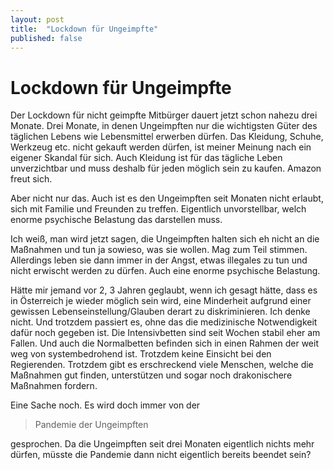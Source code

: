 ```yaml
---
layout: post
title:  "Lockdown für Ungeimpfte"
published: false
---
```


# Lockdown für Ungeimpfte

Der Lockdown für nicht geimpfte Mitbürger dauert jetzt schon nahezu 
drei Monate. Drei Monate, in denen Ungeimpften nur die wichtigsten Güter des täglichen Lebens wie Lebensmittel erwerben dürfen. Das Kleidung, Schuhe, Werkzeug etc. nicht gekauft werden dürfen, ist meiner Meinung nach ein eigener Skandal für sich. Auch Kleidung ist für das tägliche Leben unverzichtbar und muss deshalb für jeden möglich sein zu kaufen. Amazon freut sich.

Aber nicht nur das. Auch ist es den Ungeimpften seit Monaten nicht erlaubt, sich mit Familie und Freunden zu treffen. Eigentlich unvorstellbar, welch enorme psychische Belastung das darstellen muss.

Ich weiß, man wird jetzt sagen, die Ungeimpften halten sich eh nicht an die Maßnahmen und tun ja sowieso, was sie wollen. Mag zum Teil stimmen. Allerdings leben sie dann immer in der Angst, etwas illegales zu tun und nicht erwischt werden zu dürfen. Auch eine enorme psychische Belastung. 

Hätte mir jemand vor 2, 3 Jahren geglaubt, wenn ich gesagt hätte, dass es in Österreich je wieder möglich sein wird, eine Minderheit aufgrund einer gewissen Lebenseinstellung/Glauben derart zu diskriminieren. Ich denke nicht. Und trotzdem passiert es, ohne das die medizinische Notwendigkeit dafür noch gegeben ist. Die Intensivbetten sind seit Wochen stabil eher am Fallen. Und auch die Normalbetten befinden sich in einen Rahmen der weit weg von systembedrohend ist. Trotzdem keine Einsicht bei den Regierenden. Trotzdem gibt es erschreckend viele Menschen, welche die Maßnahmen gut finden, unterstützen und sogar noch drakonischere Maßnahmen fordern.

Eine Sache noch. Es wird doch immer von der 
> Pandemie der Ungeimpften

gesprochen. Da die Ungeimpften seit drei Monaten eigentlich nichts mehr dürfen, müsste die Pandemie dann nicht eigentlich bereits beendet sein?
